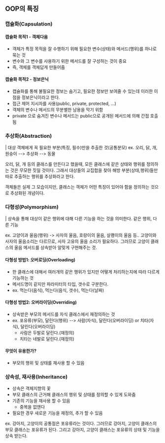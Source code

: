 ## OOP의 특징

### 캡슐화(Capsulation)
#### 캡슐화 목적1 - 객체다움
- 객체가 특정 목적을 잘 수행하기 위해 필요한 변수(상태)와 메서드(행위)를 하나로 묶는 것
- 변수와 그 변수를 사용하기 위한 메서드를 잘 구성하는 것이 중요
- 즉, 객체를 객체답게 만들어줌

#### 캡슐화 목적2 - 정보은닉
- 캡슐화를 통해 불필요한 정보는 숨기고, 필요한 정보만 보여줄 수 있는데 이러한 이점을 정보은닉이라고 한다.
- 접근 제어 지시자를 사용(public, private, protected, ...)
- 객체의 변수나 메서드의 무분별한 남용을 막기 위함
- private 으로 숨겨진 변수나 메서드는 public으로 공개된 메서드에 의해 간접 호출됨


### 추상화(Abstraction)
| 대상 객체에게 꼭 필요한 부분(특징, 필수)만을 추출한 것(공통분모)
ex. 오리, 닭, 개, 원숭이 --> 추상화 --> 동물

오리, 닭, 개 등의 클래스를 만든다고 했을때, 모든 클래스에 같은 상태와 행위를 정의하는 것은 무모한 짓일 것이다.
그래서 대상들의 교집합을 찾아 해방 부분(상태,행위)들만 따로 추출하는 행위를 추상화라고 한다.

객체들은 실제 그 모습이지만, 클래스는 객체가 어떤 특징이 있어야 함을 정의하는 것으로 추상화된 개념이다.


### 다형성(Polymorphism)
| 상속을 통해 대상이 같은 행위에 대해 다른 기능을 하는 것을 의미한다.
같은 행위, 다른 기능

ex. 고양이과 울음(행위) -> 사자의 울음, 호랑이의 울음, 살쾡이의 울음 등..
고양이와 사자의 울음소리는 다르므로, 사자 고유의 울음 소리가 필요하다.
그러므로 고양이 클래스의 울음 메서드를 상속받아 알맞게 구현해주는 것.

#### 다형성 방법1: 오버로딩(Overloading)
- 한 클래스에 대해서 여러개의 같은 행위가 있지만 어떻게 처리하는지에 따라 다르게 기능하는 것 
- 메서드명이 같지만 파라미터의 타입, 갯수로 구분한다.
- ex. 먹는다(음식), 먹는다(음식, 갯수), 먹는다(날짜)  

#### 다형성 방법2: 오버라이딩(Overriding)
- 상속받은 부모의 메서드를 자식 클래스에서 재정의하는 것
- ex. 포유류(부모), 달린다(행위) --> 사람(자식), 달린다(오버라이딩) or 치타(자식), 달린다(오버라이딩)
    - 사람은 두발로 달린다.(재정의)
    - 치타는 네발로 달린다.(재정의)

#### 무엇이 유용한가?
- 부모의 행위 및 상태를 재사용 할 수 있음


### 상속성, 재사용(Inheritance)
- 상속은 객체지향의 꽃
- 부모 클래스의 근거해 클래스의 행위 및 상태를 정의할 수 있게 도와줌
- 기존의 기능을 재사용 할 수 있음
    - 중복을 없앤다
- 필요한 경우 새로운 기능을 재정의, 추가 할 수 있음

ex. 강아지, 고양이의 공통점은 포유류라는 것이다.
그러므로 강아지, 고양이 클래스의 부모 클래스는 포유류가 된다.
그리고 강아지, 고양이 클래스는 포유류의 상태 및 기능을 상속 받는다.